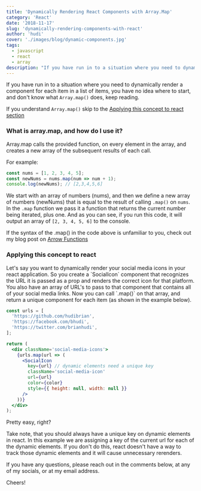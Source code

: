 ```yaml
---
title: 'Dynamically Rendering React Components with Array.Map'
category: 'React'
date: '2018-11-17'
slug: 'dynamically-rendering-components-with-react'
author: 'hudi'
cover: './images/blog/dynamic-components.jpg'
tags:
  - javascript
  - react
  - array
description: "If you have run in to a situation where you need to dynamically render a component for each item in a list of items, you have no idea where to start, and don't know what `Array.map()` does, keep reading"
---
```


If you have run in to a situation where you need to dynamically render a component for each item in a list of items, you have no idea where to start, and don't know what `Array.map()` does, keep reading.

If you understand `Array.map()` skip to the [Applying this concept to react section](#Applying-this-concept-to-react)

### What is array.map, and how do I use it?

Array.map calls the provided function, on every element in the array, and creates a new array of the subsequent results of each call.

For example:

```javascript
const nums = [1, 2, 3, 4, 5];
const newNums = nums.map(num => num + 1);
console.log(newNums); // [2,3,4,5,6]
```

We start with an array of numbers (nums), and then we define a new array of numbers (newNums) that is equal to the result of calling `.map()` on `nums`. In the `.map` function we pass it a function that returns the current number being iterated, plus one. And as you can see, if you run this code, it will output an array of `[2, 3, 4, 5, 6]` to the console.

If the syntax of the .map() in the code above is unfamiliar to you, check out my blog post on [Arrow Functions](https://www.brianhudi.com/js-snack-1)

### Applying this concept to react

<a id="Applying-this-concept-to-react"/>
Let's say you want to dynamically render your social media icons in your react application. So you create a `SocialIcon` component that recognizes the URL it is passed as a prop and renders the correct icon for that platform. You also have an array of URL's to pass to that component that contains all of your social media links. Now you can call `.map()` on that array, and return a unique component for each item (as shown in the example below).

```jsx
const urls = [
  'https://github.com/hudibrian',
  'https://facebook.com/bhudi',
  'https://twitter.com/brianhudi',
];

return (
  <div className='social-media-icons'>
    {urls.map(url => (
      <SocialIcon
        key={url} // dynamic elements need a unique key
        className='social-media-icon'
        url={url}
        color={color}
        style={{ height: null, width: null }}
      />
    ))}
  </div>
);
```

Pretty easy, right?

Take note, that you should always have a unique key on dynamic elements in react. In this example we are assigning a key of the current url for each of the dynamic elements. If you don't do this, react doesn't have a way to track those dynamic elements and it will cause unnecessary rerenders.

If you have any questions, please reach out in the comments below, at any of my socials, or at my email address.

Cheers!
